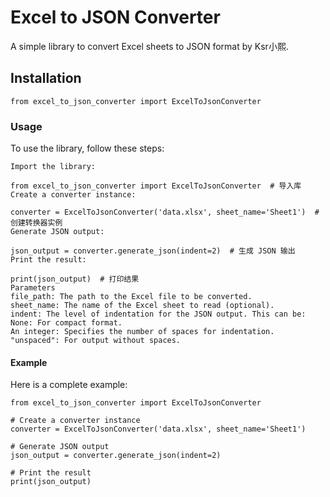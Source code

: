 # Excel to JSON Converter

A simple library to convert Excel sheets to JSON format by Ksr小熙.

## Installation

```
from excel_to_json_converter import ExcelToJsonConverter
```

### Usage

To use the library, follow these steps:

```
Import the library:

from excel_to_json_converter import ExcelToJsonConverter  # 导入库
Create a converter instance:

converter = ExcelToJsonConverter('data.xlsx', sheet_name='Sheet1')  # 创建转换器实例
Generate JSON output:

json_output = converter.generate_json(indent=2)  # 生成 JSON 输出
Print the result:

print(json_output)  # 打印结果
Parameters
file_path: The path to the Excel file to be converted.
sheet_name: The name of the Excel sheet to read (optional).
indent: The level of indentation for the JSON output. This can be:
None: For compact format.
An integer: Specifies the number of spaces for indentation.
"unspaced": For output without spaces.
```

#### Example

Here is a complete example:

```
from excel_to_json_converter import ExcelToJsonConverter

# Create a converter instance
converter = ExcelToJsonConverter('data.xlsx', sheet_name='Sheet1')

# Generate JSON output
json_output = converter.generate_json(indent=2)

# Print the result
print(json_output)
```